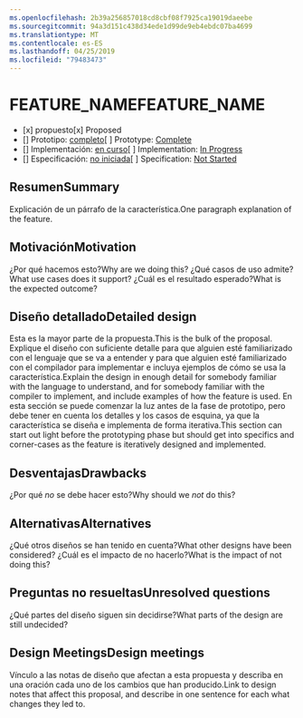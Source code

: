 ```yaml
---
ms.openlocfilehash: 2b39a256857018cd8cbf08f7925ca19019daeebe
ms.sourcegitcommit: 94a3d151c438d34ede1d99de9eb4ebdc07ba4699
ms.translationtype: MT
ms.contentlocale: es-ES
ms.lasthandoff: 04/25/2019
ms.locfileid: "79483473"
---
```

# <a name="feature_name"></a><span data-ttu-id="08369-101">FEATURE_NAME</span><span class="sxs-lookup"><span data-stu-id="08369-101">FEATURE_NAME</span></span>

* <span data-ttu-id="08369-102">[x] propuesto</span><span class="sxs-lookup"><span data-stu-id="08369-102">[x] Proposed</span></span>
* <span data-ttu-id="08369-103">[] Prototipo: [completo](https://github.com/PROTOTYPE_OWNER/roslyn/BRANCH_NAME)</span><span class="sxs-lookup"><span data-stu-id="08369-103">[ ] Prototype: [Complete](https://github.com/PROTOTYPE_OWNER/roslyn/BRANCH_NAME)</span></span>
* <span data-ttu-id="08369-104">[] Implementación: [en curso](https://github.com/dotnet/roslyn/BRANCH_NAME)</span><span class="sxs-lookup"><span data-stu-id="08369-104">[ ] Implementation: [In Progress](https://github.com/dotnet/roslyn/BRANCH_NAME)</span></span>
* <span data-ttu-id="08369-105">[] Especificación: [no iniciada](pr/1)</span><span class="sxs-lookup"><span data-stu-id="08369-105">[ ] Specification: [Not Started](pr/1)</span></span>

## <a name="summary"></a><span data-ttu-id="08369-106">Resumen</span><span class="sxs-lookup"><span data-stu-id="08369-106">Summary</span></span>
[summary]: #summary

<span data-ttu-id="08369-107">Explicación de un párrafo de la característica.</span><span class="sxs-lookup"><span data-stu-id="08369-107">One paragraph explanation of the feature.</span></span>

## <a name="motivation"></a><span data-ttu-id="08369-108">Motivación</span><span class="sxs-lookup"><span data-stu-id="08369-108">Motivation</span></span>
[motivation]: #motivation

<span data-ttu-id="08369-109">¿Por qué hacemos esto?</span><span class="sxs-lookup"><span data-stu-id="08369-109">Why are we doing this?</span></span> <span data-ttu-id="08369-110">¿Qué casos de uso admite?</span><span class="sxs-lookup"><span data-stu-id="08369-110">What use cases does it support?</span></span> <span data-ttu-id="08369-111">¿Cuál es el resultado esperado?</span><span class="sxs-lookup"><span data-stu-id="08369-111">What is the expected outcome?</span></span>

## <a name="detailed-design"></a><span data-ttu-id="08369-112">Diseño detallado</span><span class="sxs-lookup"><span data-stu-id="08369-112">Detailed design</span></span>
[design]: #detailed-design

<span data-ttu-id="08369-113">Esta es la mayor parte de la propuesta.</span><span class="sxs-lookup"><span data-stu-id="08369-113">This is the bulk of the proposal.</span></span> <span data-ttu-id="08369-114">Explique el diseño con suficiente detalle para que alguien esté familiarizado con el lenguaje que se va a entender y para que alguien esté familiarizado con el compilador para implementar e incluya ejemplos de cómo se usa la característica.</span><span class="sxs-lookup"><span data-stu-id="08369-114">Explain the design in enough detail for somebody familiar with the language to understand, and for somebody familiar with the compiler to implement,  and include examples of how the feature is used.</span></span> <span data-ttu-id="08369-115">En esta sección se puede comenzar la luz antes de la fase de prototipo, pero debe tener en cuenta los detalles y los casos de esquina, ya que la característica se diseña e implementa de forma iterativa.</span><span class="sxs-lookup"><span data-stu-id="08369-115">This section can start out light before the prototyping phase but should get into specifics and corner-cases as the feature is iteratively designed and implemented.</span></span>

## <a name="drawbacks"></a><span data-ttu-id="08369-116">Desventajas</span><span class="sxs-lookup"><span data-stu-id="08369-116">Drawbacks</span></span>
[drawbacks]: #drawbacks

<span data-ttu-id="08369-117">¿Por qué *no* se debe hacer esto?</span><span class="sxs-lookup"><span data-stu-id="08369-117">Why should we *not* do this?</span></span>

## <a name="alternatives"></a><span data-ttu-id="08369-118">Alternativas</span><span class="sxs-lookup"><span data-stu-id="08369-118">Alternatives</span></span>
[alternatives]: #alternatives

<span data-ttu-id="08369-119">¿Qué otros diseños se han tenido en cuenta?</span><span class="sxs-lookup"><span data-stu-id="08369-119">What other designs have been considered?</span></span> <span data-ttu-id="08369-120">¿Cuál es el impacto de no hacerlo?</span><span class="sxs-lookup"><span data-stu-id="08369-120">What is the impact of not doing this?</span></span>

## <a name="unresolved-questions"></a><span data-ttu-id="08369-121">Preguntas no resueltas</span><span class="sxs-lookup"><span data-stu-id="08369-121">Unresolved questions</span></span>
[unresolved]: #unresolved-questions

<span data-ttu-id="08369-122">¿Qué partes del diseño siguen sin decidirse?</span><span class="sxs-lookup"><span data-stu-id="08369-122">What parts of the design are still undecided?</span></span>

## <a name="design-meetings"></a><span data-ttu-id="08369-123">Design Meetings</span><span class="sxs-lookup"><span data-stu-id="08369-123">Design meetings</span></span>

<span data-ttu-id="08369-124">Vínculo a las notas de diseño que afectan a esta propuesta y describa en una oración cada uno de los cambios que han producido.</span><span class="sxs-lookup"><span data-stu-id="08369-124">Link to design notes that affect this proposal, and describe in one sentence for each what changes they led to.</span></span>


